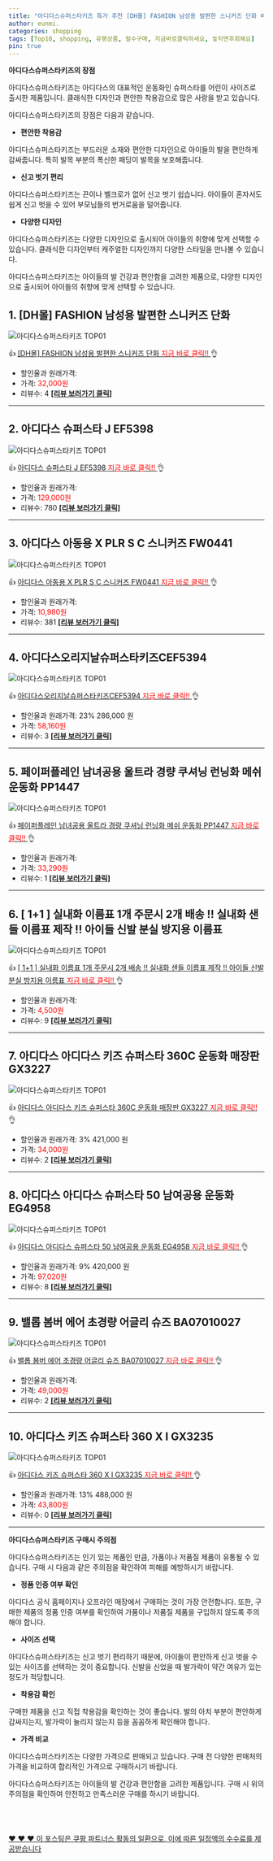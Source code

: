 ```yaml
---
title: "아디다스슈퍼스타키즈 특가 추천 [DH몰] FASHION 남성용 발편한 스니커즈 단화 비교 장점"
author: eunmi.
categories: shopping
tags: [Top10, shopping, 유행상품, 필수구매, 지금바로클릭하세요, 놓치면후회해요]
pin: true
---
```

**아디다스슈퍼스타키즈의 장점**

아디다스슈퍼스타키즈는 아디다스의 대표적인 운동화인 슈퍼스타를 어린이 사이즈로 출시한 제품입니다. 클래식한 디자인과 편안한 착용감으로 많은 사랑을 받고 있습니다.

아디다스슈퍼스타키즈의 장점은 다음과 같습니다.

* **편안한 착용감**

아디다스슈퍼스타키즈는 부드러운 소재와 편안한 디자인으로 아이들의 발을 편안하게 감싸줍니다. 특히 발목 부분의 폭신한 패딩이 발목을 보호해줍니다.

* **신고 벗기 편리**

아디다스슈퍼스타키즈는 끈이나 벨크로가 없어 신고 벗기 쉽습니다. 아이들이 혼자서도 쉽게 신고 벗을 수 있어 부모님들의 번거로움을 덜어줍니다.

* **다양한 디자인**

아디다스슈퍼스타키즈는 다양한 디자인으로 출시되어 아이들의 취향에 맞게 선택할 수 있습니다. 클래식한 디자인부터 캐주얼한 디자인까지 다양한 스타일을 만나볼 수 있습니다.

아디다스슈퍼스타키즈는 아이들의 발 건강과 편안함을 고려한 제품으로, 다양한 디자인으로 출시되어 아이들의 취향에 맞게 선택할 수 있습니다.

   

## 1. [DH몰] FASHION 남성용 발편한 스니커즈 단화

![아디다스슈퍼스타키즈 TOP01](https://thumbnail7.coupangcdn.com/thumbnails/remote/230x230ex/image/vendor_inventory/fdf4/293fc872f45c7ddc3dc98a844820f1fc57f0c9be1567584af5a86d53918c.jpg)


👍 [[DH몰] FASHION 남성용 발편한 스니커즈 단화 <font color=red> 지금 바로 클릭!! </font> ](https://link.coupang.com/re/AFFSDP?lptag=AF3617701&subid=GithubCoopas&pageKey=6424607172&traceid=V0-153&itemId=13838433548&vendorItemId=82815065627) 👌 


- 할인율과 원래가격: 
- 가격: <span style='color:red'>32,000원</span>
- 리뷰수: 4  [**[리뷰 보러가기 클릭]**](https://link.coupang.com/re/AFFSDP?lptag=AF3617701&subid=GithubCoopas&pageKey=6424607172&traceid=V0-153&itemId=13838433548&vendorItemId=82815065627)

---


   

## 2. 아디다스 슈퍼스타 J EF5398

![아디다스슈퍼스타키즈 TOP01](https://thumbnail10.coupangcdn.com/thumbnails/remote/230x230ex/image/vendor_inventory/3304/ebe58ac7ef3634e8e5fd2c10da7b14dbb85f52301c8b97685d727cb008eb.jpg)


👍 [아디다스 슈퍼스타 J EF5398 <font color=red> 지금 바로 클릭!! </font> ](https://link.coupang.com/re/AFFSDP?lptag=AF3617701&subid=GithubCoopas&pageKey=6749122102&traceid=V0-153&itemId=15778681883&vendorItemId=85739195739) 👌 


- 할인율과 원래가격: 
- 가격: <span style='color:red'>129,000원</span>
- 리뷰수: 780  [**[리뷰 보러가기 클릭]**](https://link.coupang.com/re/AFFSDP?lptag=AF3617701&subid=GithubCoopas&pageKey=6749122102&traceid=V0-153&itemId=15778681883&vendorItemId=85739195739)

---


   

## 3. 아디다스 아동용 X PLR S C 스니커즈 FW0441

![아디다스슈퍼스타키즈 TOP01](https://thumbnail8.coupangcdn.com/thumbnails/remote/230x230ex/image/retail/images/1855307449551895-d7f23e76-12cb-4ad0-9f05-941ae8b18958.jpg)


👍 [아디다스 아동용 X PLR S C 스니커즈 FW0441 <font color=red> 지금 바로 클릭!! </font> ](https://link.coupang.com/re/AFFSDP?lptag=AF3617701&subid=GithubCoopas&pageKey=6394173355&traceid=V0-153&itemId=13644908024&vendorItemId=80897543919) 👌 


- 할인율과 원래가격: 
- 가격: <span style='color:red'>10,980원</span>
- 리뷰수: 381  [**[리뷰 보러가기 클릭]**](https://link.coupang.com/re/AFFSDP?lptag=AF3617701&subid=GithubCoopas&pageKey=6394173355&traceid=V0-153&itemId=13644908024&vendorItemId=80897543919)

---


   

## 4. 아디다스오리지날슈퍼스타키즈CEF5394

![아디다스슈퍼스타키즈 TOP01](https://thumbnail6.coupangcdn.com/thumbnails/remote/230x230ex/image/vendor_inventory/27f8/4ef9f29f4e2f4ac164cf938e700f282fc64fcfcf686e33d2f9c9cf0ff322.jpg)


👍 [아디다스오리지날슈퍼스타키즈CEF5394 <font color=red> 지금 바로 클릭!! </font> ](https://link.coupang.com/re/AFFSDP?lptag=AF3617701&subid=GithubCoopas&pageKey=7542253031&traceid=V0-153&itemId=19830213716&vendorItemId=86931968752) 👌 


- 할인율과 원래가격: 23%  286,000   원
- 가격: <span style='color:red'>58,160원</span>
- 리뷰수: 3  [**[리뷰 보러가기 클릭]**](https://link.coupang.com/re/AFFSDP?lptag=AF3617701&subid=GithubCoopas&pageKey=7542253031&traceid=V0-153&itemId=19830213716&vendorItemId=86931968752)

---


   

## 5. 페이퍼플레인 남녀공용 울트라 경량 쿠셔닝 런닝화 메쉬 운동화 PP1447

![아디다스슈퍼스타키즈 TOP01](https://thumbnail10.coupangcdn.com/thumbnails/remote/230x230ex/image/retail/images/4160591306509412-5fa4f026-0863-4a3d-8758-fe99db57129a.jpg)


👍 [페이퍼플레인 남녀공용 울트라 경량 쿠셔닝 런닝화 메쉬 운동화 PP1447 <font color=red> 지금 바로 클릭!! </font> ](https://link.coupang.com/re/AFFSDP?lptag=AF3617701&subid=GithubCoopas&pageKey=38046596&traceid=V0-153&itemId=269195357&vendorItemId=3652370300) 👌 


- 할인율과 원래가격: 
- 가격: <span style='color:red'>33,290원</span>
- 리뷰수: 1  [**[리뷰 보러가기 클릭]**](https://link.coupang.com/re/AFFSDP?lptag=AF3617701&subid=GithubCoopas&pageKey=38046596&traceid=V0-153&itemId=269195357&vendorItemId=3652370300)

---


   

## 6. [ 1+1 ] 실내화 이름표 1개 주문시 2개 배송 !! 실내화 샌들 이름표 제작 !! 아이들 신발 분실 방지용 이름표

![아디다스슈퍼스타키즈 TOP01](https://thumbnail10.coupangcdn.com/thumbnails/remote/230x230ex/image/vendor_inventory/876b/093956f1faefd5a0544af7af5f4e981737e0f0a916aefe96d470247f0323.jpg)


👍 [[ 1+1 ] 실내화 이름표 1개 주문시 2개 배송 !! 실내화 샌들 이름표 제작 !! 아이들 신발 분실 방지용 이름표 <font color=red> 지금 바로 클릭!! </font> ](https://link.coupang.com/re/AFFSDP?lptag=AF3617701&subid=GithubCoopas&pageKey=6544945059&traceid=V0-153&itemId=14588091723&vendorItemId=73207454352) 👌 


- 할인율과 원래가격: 
- 가격: <span style='color:red'>4,500원</span>
- 리뷰수: 9  [**[리뷰 보러가기 클릭]**](https://link.coupang.com/re/AFFSDP?lptag=AF3617701&subid=GithubCoopas&pageKey=6544945059&traceid=V0-153&itemId=14588091723&vendorItemId=73207454352)

---


   

## 7. 아디다스 아디다스 키즈 슈퍼스타 360C 운동화 매장판 GX3227

![아디다스슈퍼스타키즈 TOP01](https://thumbnail10.coupangcdn.com/thumbnails/remote/230x230ex/image/vendor_inventory/bf36/927060e888b62c630d90761a51f4c594d629b0b02cb74f56bf12f275b9f1.jpg)


👍 [아디다스 아디다스 키즈 슈퍼스타 360C 운동화 매장판 GX3227 <font color=red> 지금 바로 클릭!! </font> ](https://link.coupang.com/re/AFFSDP?lptag=AF3617701&subid=GithubCoopas&pageKey=7554156993&traceid=V0-153&itemId=19886860204&vendorItemId=87007587875) 👌 


- 할인율과 원래가격: 3%  421,000   원
- 가격: <span style='color:red'>34,000원</span>
- 리뷰수: 2  [**[리뷰 보러가기 클릭]**](https://link.coupang.com/re/AFFSDP?lptag=AF3617701&subid=GithubCoopas&pageKey=7554156993&traceid=V0-153&itemId=19886860204&vendorItemId=87007587875)

---


   

## 8. 아디다스 아디다스 슈퍼스타 50 남여공용 운동화 EG4958

![아디다스슈퍼스타키즈 TOP01](https://thumbnail6.coupangcdn.com/thumbnails/remote/230x230ex/image/vendor_inventory/ea41/96cf9493c1e92263df6ba76f3d72df5db9d9df42404bc9bfb9d83177bb05.jpg)


👍 [아디다스 아디다스 슈퍼스타 50 남여공용 운동화 EG4958 <font color=red> 지금 바로 클릭!! </font> ](https://link.coupang.com/re/AFFSDP?lptag=AF3617701&subid=GithubCoopas&pageKey=6859878653&traceid=V0-153&itemId=16373268889&vendorItemId=83564749470) 👌 


- 할인율과 원래가격: 9%  420,000   원
- 가격: <span style='color:red'>97,020원</span>
- 리뷰수: 8  [**[리뷰 보러가기 클릭]**](https://link.coupang.com/re/AFFSDP?lptag=AF3617701&subid=GithubCoopas&pageKey=6859878653&traceid=V0-153&itemId=16373268889&vendorItemId=83564749470)

---


   

## 9. 밸롭 봄버 에어 초경량 어글리 슈즈 BA07010027

![아디다스슈퍼스타키즈 TOP01](https://thumbnail8.coupangcdn.com/thumbnails/remote/230x230ex/image/retail/images/1740803211770172-171bd7e1-105c-4011-ae9a-19fc5e88be68.jpg)


👍 [밸롭 봄버 에어 초경량 어글리 슈즈 BA07010027 <font color=red> 지금 바로 클릭!! </font> ](https://link.coupang.com/re/AFFSDP?lptag=AF3617701&subid=GithubCoopas&pageKey=1987806335&traceid=V0-153&itemId=3382110567&vendorItemId=71368762823) 👌 


- 할인율과 원래가격: 
- 가격: <span style='color:red'>49,000원</span>
- 리뷰수: 2  [**[리뷰 보러가기 클릭]**](https://link.coupang.com/re/AFFSDP?lptag=AF3617701&subid=GithubCoopas&pageKey=1987806335&traceid=V0-153&itemId=3382110567&vendorItemId=71368762823)

---


   

## 10. 아디다스 키즈 슈퍼스타 360 X I GX3235

![아디다스슈퍼스타키즈 TOP01](https://thumbnail8.coupangcdn.com/thumbnails/remote/230x230ex/image/vendor_inventory/2784/c0f836f6942742b37894b921f17f03bba44e9408cf2dea2cce690f0bdfdf.png)


👍 [아디다스 키즈 슈퍼스타 360 X I GX3235 <font color=red> 지금 바로 클릭!! </font> ](https://link.coupang.com/re/AFFSDP?lptag=AF3617701&subid=GithubCoopas&pageKey=7379341110&traceid=V0-153&itemId=19053544788&vendorItemId=87109445605) 👌 


- 할인율과 원래가격: 13%  488,000   원
- 가격: <span style='color:red'>43,800원</span>
- 리뷰수: 0  [**[리뷰 보러가기 클릭]**](https://link.coupang.com/re/AFFSDP?lptag=AF3617701&subid=GithubCoopas&pageKey=7379341110&traceid=V0-153&itemId=19053544788&vendorItemId=87109445605)

---
**아디다스슈퍼스타키즈 구매시 주의점**

아디다스슈퍼스타키즈는 인기 있는 제품인 만큼, 가품이나 저품질 제품이 유통될 수 있습니다. 구매 시 다음과 같은 주의점을 확인하여 피해를 예방하시기 바랍니다.

* **정품 인증 여부 확인**

아디다스 공식 홈페이지나 오프라인 매장에서 구매하는 것이 가장 안전합니다. 또한, 구매한 제품의 정품 인증 여부를 확인하여 가품이나 저품질 제품을 구입하지 않도록 주의해야 합니다.

* **사이즈 선택**

아디다스슈퍼스타키즈는 신고 벗기 편리하기 때문에, 아이들이 편안하게 신고 벗을 수 있는 사이즈를 선택하는 것이 중요합니다. 신발을 신었을 때 발가락이 약간 여유가 있는 정도가 적당합니다.

* **착용감 확인**

구매한 제품을 신고 직접 착용감을 확인하는 것이 좋습니다. 발의 아치 부분이 편안하게 감싸지는지, 발가락이 눌리지 않는지 등을 꼼꼼하게 확인해야 합니다.

* **가격 비교**

아디다스슈퍼스타키즈는 다양한 가격으로 판매되고 있습니다. 구매 전 다양한 판매처의 가격을 비교하여 합리적인 가격으로 구매하시기 바랍니다.

아디다스슈퍼스타키즈는 아이들의 발 건강과 편안함을 고려한 제품입니다. 구매 시 위의 주의점을 확인하여 안전하고 만족스러운 구매를 하시기 바랍니다.<br><br><br><br><br> [ ❤ ❤ ❤ 이 포스팅은 쿠팡 파트너스 활동의 일환으로, 이에 따른 일정액의 수수료를 제공받습니다](https://link.coupang.com/a/bcEFyh)
